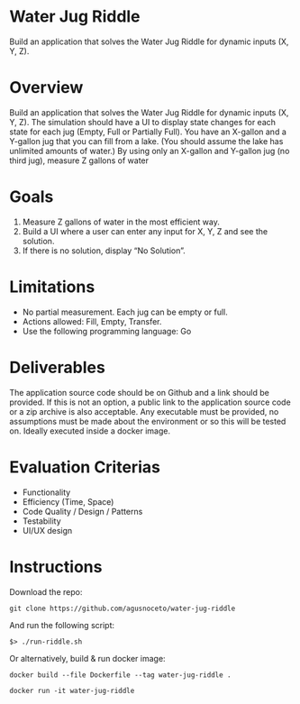 # Water Jug Riddle
Build an application that solves the Water Jug Riddle for dynamic inputs (X, Y, Z).

# Overview
Build an application that solves the Water Jug Riddle for dynamic inputs (X, Y, Z). The simulation
should have a UI to display state changes for each state for each jug (Empty, Full or Partially Full).
You have an X-gallon and a Y-gallon jug that you can fill from a lake. (You should assume the lake
has unlimited amounts of water.) By using only an X-gallon and Y-gallon jug (no third jug),
measure Z gallons of water

# Goals
1. Measure Z gallons of water in the most efficient way.
2. Build a UI where a user can enter any input for X, Y, Z and see the solution.
3. If there is no solution, display “No Solution”.

# Limitations
- No partial measurement. Each jug can be empty or full.
- Actions allowed: Fill, Empty, Transfer.
- Use the following programming language: Go

# Deliverables

The application source code should be on Github and a link should be provided. If this is not an
option, a public link to the application source code or a zip archive is also acceptable. Any
executable must be provided, no assumptions must be made about the environment or so this
will be tested on. Ideally executed inside a docker image.

# Evaluation Criterias
- Functionality
- Efficiency (Time, Space)
- Code Quality / Design / Patterns
- Testability
- UI/UX design

# Instructions
Download the repo:

`git clone https://github.com/agusnoceto/water-jug-riddle`

And run the following script:

`$> ./run-riddle.sh`

Or alternatively, build & run docker image:

`docker build --file Dockerfile --tag water-jug-riddle .`

`docker run -it water-jug-riddle`
